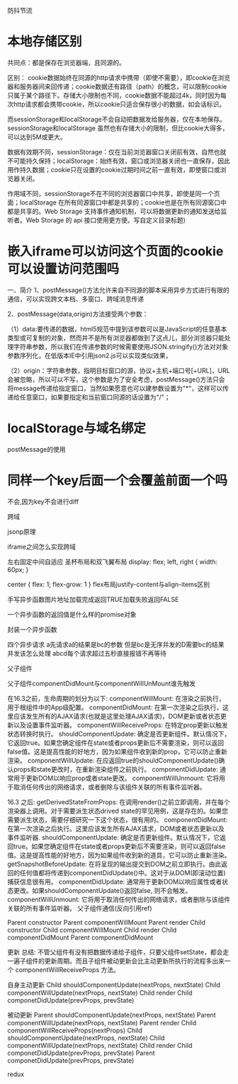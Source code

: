 防抖节流

# 本地存储区别

共同点：都是保存在浏览器端，且同源的。

区别：
cookie数据始终在同源的http请求中携带（即使不需要），即cookie在浏览器和服务器间来回传递；cookie数据还有路径（path）的概念，可以限制cookie只属于某个路径下。存储大小限制也不同，cookie数据不能超过4k，同时因为每次http请求都会携带cookie，所以cookie只适合保存很小的数据，如会话标识。

而sessionStorage和localStorage不会自动把数据发给服务器，仅在本地保存。sessionStorage和localStorage 虽然也有存储大小的限制，但比cookie大得多，可以达到5M或更大。

数据有效期不同，sessionStorage：仅在当前浏览器窗口关闭前有效，自然也就不可能持久保持；localStorage：始终有效，窗口或浏览器关闭也一直保存，因此用作持久数据；cookie只在设置的cookie过期时间之前一直有效，即使窗口或浏览器关闭。

作用域不同，sessionStorage不在不同的浏览器窗口中共享，即使是同一个页面；localStorage 在所有同源窗口中都是共享的；cookie也是在所有同源窗口中都是共享的。Web Storage 支持事件通知机制，可以将数据更新的通知发送给监听者。Web Storage 的 api 接口使用更方便。写自定义目录标题)

# 嵌入iframe可以访问这个页面的cookie可以设置访问范围吗
一、简介
1、postMessage()方法允许来自不同源的脚本采用异步方式进行有限的通信，可以实现跨文本档、多窗口、跨域消息传递

2、postMessage(data,origin)方法接受两个参数：

（1）data:要传递的数据，html5规范中提到该参数可以是JavaScript的任意基本类型或可复制的对象，然而并不是所有浏览器都做到了这点儿，部分浏览器只能处理字符串参数，所以我们在传递参数的时候需要使用JSON.stringify()方法对对象参数序列化，在低版本IE中引用json2.js可以实现类似效果，

（2）origin：字符串参数，指明目标窗口的源，协议+主机+端口号[+URL]，URL会被忽略，所以可以不写，这个参数是为了安全考虑，postMessage()方法只会将message传递给指定窗口，当然如果愿意也可以建参数设置为"*"，这样可以传递给任意窗口，如果要指定和当前窗口同源的话设置为"/"；

# localStorage与域名绑定
postMessage的使用



# 同样一个key后面一个会覆盖前面一个吗
不会,因为key不会进行diff

跨域 

jsonp原理

iframe之间怎么实现跨域

左右固定中间自适应
圣杯布局和双飞翼布局
display: flex;
left, right {
    width: 60px;
}

center {
    flex: 1;
    flex-grow: 1
}
flex布局justify-content与align-items区别

手写异步函数图片地址加载完成返回TRUE加载失败返回FALSE

一个异步函数的返回值是什么样的promise对象

封装一个异步函数

四个异步请求 a先请求a的结果是bc的参数 但是bc是无序并发的D需要bc的结果 并发该怎么处理
abcd每个请求超过五秒直接报错不再等待

父子组件

父子组件componentDidMount与componentWillUnMount谁先触发

在16.3之前，生命周期的划分为以下:
componentWillMount: 在渲染之前执行，用于根组件中的App级配置。
componentDidMount: 在第一次渲染之后执行，这里应该发生所有的AJAX请求(也就是这里处理AJAX请求)，DOM更新或者状态更新以及设置事件监听器。
componentWillReceiveProps: 在特定prop更新以触发状态转换时执行。
shouldComponentUpdate: 确定是否更新组件。默认情况下，它返回true。如果您确定组件在state或者props更新后不需要渲染，则可以返回false值。这是提高性能的好地方，因为如果组件收到新的prop，它可以防止重新渲染。
componentWillUpdate: 在应返回true的shouldComponentUpdate()确认props和state更改时，在重新渲染组件之前执行。
componentDidUpdate: 通常用于更新DOM以响应prop或者state更改。
componentWillUnmount: 它将用于取消任何传出的网络请求，或者删除与该组件关联的所有事件监听器。

16.3 之后:
getDerivedStateFromProps: 在调用render()之前立即调用，并在每个渲染器上调用。对于需要派生状态drived state的罕见用例，这是存在的。如果您需要派生状态，需要仔细研究一下这个状态，很有用的。
componentDidMount: 在第一次渲染之后执行。这里应该发生所有AJAX请求，DOM或者状态更新以及事件监听器.
shouldComponentUpdate: 确定是否更新组件。默认情况下，它返回true。如果您确定组件在state或者props更新后不需要渲染，则可以返回false值。这是提高性能的好地方，因为如果组件收到新的道具，它可以防止重新渲染。
getSnapshotBeforeUpdate: 在将呈现的输出提交到DOM之前立即执行。由此返回的任何值都将传递到componentDidUpdate()中。这对于从DOM(即滚动位置)捕获信息很有用。
componentDidUpdate: 通常用于更新DOM以响应属性或者状态更改。如果shouldComponentUpdate()返回false, 则不会触发。
componentWillUnmount: 它将用于取消任何传出的网络请求，或者删除与该组件关联的所有事件监听器。
父子组件通信(反向引用ref)


Parent constructor
Parent componentWillMount
Parent render
Child constructor
Child componentWillMount
Child render
Child componentDidMount
Parent componentDidMount

更新
总结: 不管父组件有没有把数据传递给子组件，只要父组件setState，都会走一遍子组件的更新周期。而且子组件被动更新会比主动更新所执行的流程多出来一个
componentWillReceiveProps 方法。

自身主动更新
Child shouldComponentUpdate(nextProps, nextState)
Child componentWillUpdate(nextProps, nextState)
Child render
Child componetDidUpdate(prevProps, prevState)

被动更新
Parent shouldComponentUpdate(nextProps, nextState)
Parent componentWillUpdate(nextProps, nextState)
Parent render
Child componentWillReceiveProps(nextProps)
Child shouldComponentUpdate(nextProps, nextState)
Child componentWillUpdate(nextProps, nextState)
Child render
Child componetDidUpdate(prevProps, prevState)
Parent componetDidUpdate(prevProps, prevState)

redux